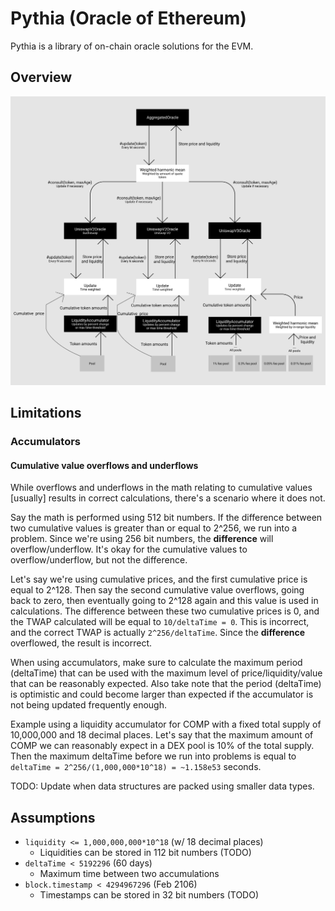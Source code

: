 # Pythia (Oracle of Ethereum)

Pythia is a library of on-chain oracle solutions for the EVM.

## Overview

![High level flow chart](/assets/images/high-level-flow-chart.png)

## Limitations

### Accumulators

#### Cumulative value overflows and underflows

While overflows and underflows in the math relating to cumulative values [usually] results in correct calculations, there's a scenario where it does not.

Say the math is performed using 512 bit numbers. If the difference between two cumulative values is greater than or equal to 2^256, we run into a problem. Since we're using 256 bit numbers, the **difference** will overflow/underflow. It's okay for the cumulative values to overflow/underflow, but not the difference.

Let's say we're using cumulative prices, and the first cumulative price is equal to 2^128. Then say the second cumulative value overflows, going back to zero, then eventually going to 2^128 again and this value is used in calculations. The difference between these two cumulative prices is 0, and the TWAP calculated will be equal to `10/deltaTime = 0`. This is incorrect, and the correct TWAP is actually `2^256/deltaTime`. Since the **difference** overflowed, the result is incorrect.

When using accumulators, make sure to calculate the maximum period (deltaTime) that can be used with the maximum level of price/liquidity/value that can be reasonably expected. Also take note that the period (deltaTime) is optimistic and could become larger than expected if the accumulator is not being updated frequently enough.

Example using a liquidity accumulator for COMP with a fixed total supply of 10,000,000 and 18 decimal places. Let's say that the maximum amount of COMP we can reasonably expect in a DEX pool is 10% of the total supply. Then the maximum deltaTime before we run into problems is equal to `deltaTime = 2^256/(1,000,000*10^18) = ~1.158e53` seconds.

TODO: Update when data structures are packed using smaller data types.

## Assumptions

- `liquidity <= 1,000,000,000*10^18` (w/ 18 decimal places)
  - Liquidities can be stored in 112 bit numbers (TODO)
- `deltaTime < 5192296` (60 days)
  - Maximum time between two accumulations
- `block.timestamp < 4294967296` (Feb 2106)
  - Timestamps can be stored in 32 bit numbers (TODO)